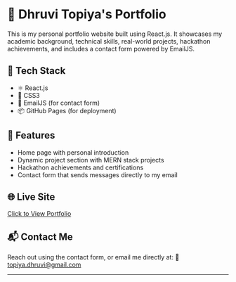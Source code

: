 # 💼 Dhruvi Topiya's Portfolio

This is my personal portfolio website built using React.js. It showcases my academic background, technical skills, real-world projects, hackathon achievements, and includes a contact form powered by EmailJS.

## 🔧 Tech Stack

- ⚛️ React.js
- 🎨 CSS3
- 📩 EmailJS (for contact form)
- 📦 GitHub Pages (for deployment)

## 📁 Features

- Home page with personal introduction
- Dynamic project section with MERN stack projects
- Hackathon achievements and certifications
- Contact form that sends messages directly to my email

## 🌐 Live Site

[Click to View Portfolio](https://github.com/dtechtrack/MyPortfolio)

## 📬 Contact Me

Reach out using the contact form, or email me directly at:
📧 topiya.dhruvi@gmail.com

---

